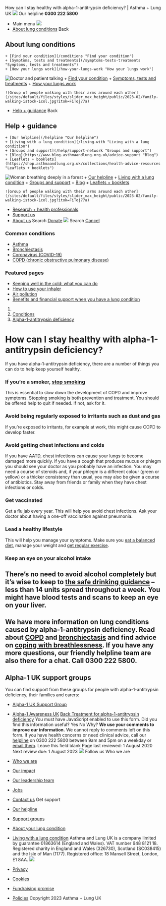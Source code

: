 
How can I stay healthy with alpha-1-antitrypsin deficiency? | Asthma + Lung UK
 [![](/themes/custom/asthma-lung-uk/images/aluk-logo.png)](/ "Homepage")
 Our helpline **0300 222 5800**
* Main menu
![](/wingsuit/asthma-lung-uk/images/aluk-logo.png)
* [About lung conditions](#about "About lung conditions")
 Back
 
## About lung conditions
	+ [Find your condition](/conditions "Find your condition")
	+ [Symptoms, tests and treatments](/symptoms-tests-treatments "Symptoms, tests and treatments")
	+ [How your lungs work](/how-your-lungs-work "How your lungs work")
![Doctor and patient talking](/sites/default/files/styles/slider_max_height/public/2023-02/119589.jpg?itok=IfMKqhqJ)
	+ [Find your condition](/conditions)
	+ [Symptoms, tests and treatments](/symptoms-tests-treatments)
	+ [How your lungs work](/how-your-lungs-work)
	
	
	![Group of people walking with their arms around each other](/sites/default/files/styles/slider_max_height/public/2023-02/family-walking-istock-1col.jpg?itok=FiToj77a)
* [Help + guidance](#get-support "Help + guidance")
 Back
 
## Help + guidance
	+ [Our helpline](/helpline "Our helpline")
	+ [Living with a lung condition](/living-with "Living with a lung condition")
	+ [Groups and support](/help/support-network "Groups and support")
	+ [Blog](https://www.blog.asthmaandlung.org.uk/advice-support "Blog")
	+ [Leaflets + booklets](https://shop.asthmaandlung.org.uk/collections/health-advice-resources "Leaflets + booklets")
![Woman breathing deeply in a forest](/sites/default/files/styles/slider_max_height/public/2023-02/A%2BLUK%20Generic73.jpg?itok=IY-jWei3)
	+ [Our helpline](/helpline)
	+ [Living with a lung condition](/living-with)
	+ [Groups and support](/help/support-network)
	+ [Blog](https://www.blog.asthmaandlung.org.uk/advice-support)
	+ [Leaflets + booklets](https://shop.asthmaandlung.org.uk/collections/health-advice-resources "Leaflets and booklets about lung conditions")
	
	
	![Group of people walking with their arms around each other](/sites/default/files/styles/slider_max_height/public/2023-02/family-walking-istock-1col.jpg?itok=FiToj77a)
* [Research + health professionals](/research-health-professionals "Research + health professionals")
* [Support us](/support-us "Support us")
* [About us](/about-us "About us")
Search
[Donate](https://action.asthmaandlung.org.uk/page/99720/donate/1?ea_tracking_id=General_WebsiteALUK_Header_Regular "Donate") 
 [![](/themes/custom/asthma-lung-uk/images/aluk-logo.png)](/ "Homepage")
Search
[Cancel](#)
### Common conditions
* [Asthma](/conditions/asthma)
* [Bronchiectasis](/conditions/bronchiectasis)
* [Coronavirus (COVID-19)](/conditions/coronavirus)
* [COPD (chronic obstructive pulmonary disease)](/conditions/copd-chronic-obstructive-pulmonary-disease)
### Featured pages
* [Keeping well in the cold: what you can do](/living-with/cold-weather)
* [How to use your inhaler](/living-with/inhaler-videos)
* [Air pollution](/living-with/air-pollution)
* [Benefits and financial support when you have a lung condition](/living-with/benefits)
1. 
3. [Conditions](/conditions)
5. [Alpha-1-antitrypsin deficiency](/conditions/alpha-1-antitrypsin-deficiency)
# How can I stay healthy with alpha-1-antitrypsin deficiency?
If you have alpha-1-antitrypsin deficiency, there are a number of things you can do to help keep yourself healthy.
### If you’re a smoker, [stop smoking](https://www.blf.org.uk/support-for-you/smoking)
This is essential to slow down the development of COPD and improve symptoms. Stopping smoking is both prevention and treatment. You should be offered help to quit if needed. If not, ask for it.
### Avoid being regularly exposed to irritants such as dust and gas
If you’re exposed to irritants, for example at work, this might cause COPD to develop faster.
### Avoid getting chest infections and colds
If you have AATD, chest infections can cause your lungs to become damaged more quickly. If you have a cough that produces mucus or phlegm you should see your doctor as you probably have an infection. You may need a course of steroids and, if your phlegm is a different colour (green or yellow) or a thicker consistency than usual, you may also be given a course of antibiotics. Stay away from friends or family when they have chest infections or colds.
### Get vaccinated
Get a flu jab every year. This will help you avoid chest infections. Ask your doctor about having a one-off vaccination against pneumonia.
### Lead a healthy lifestyle
This will help you manage your symptoms. Make sure you [eat a balanced diet](https://www.blf.org.uk/support-for-you/eating-well), manage your weight and [get regular exercise](https://www.blf.org.uk/support-for-you/keep-active).
### Keep an eye on your alcohol intake
There’s no need to avoid alcohol completely but it’s wise to keep to [the safe drinking guidance](https://www.nhs.uk/live-well/alcohol-support/calculating-alcohol-units/) – less than 14 units spread throughout a week. You might have blood tests and scans to keep an eye on your liver.
---
We have more information on lung conditions caused by alpha-1-antitrypsin deficiency. Read about [COPD](https://www.blf.org.uk/support-for-you/copd) and [bronchiectasis](https://www.blf.org.uk/support-for-you/bronchiectasis) and find advice on [coping with breathlessness](https://www.blf.org.uk/support-for-you/breathlessness).
If you have any more questions, our friendly helpline team are also there for a chat. Call **0300 222 5800**.
---
## Alpha-1 UK support groups
You can find support from these groups for people with alpha-1-antitrypsin deficiency, their families and carers:
* [Alpha-1 UK Support Group](http://www.alpha1.org.uk/)
* [Alpha-1 Awareness UK](http://www.alpha1awareness.org.uk/)
[Back
Treatment for alpha-1-antitrypsin deficiency](/conditions/alpha-1-antitrypsin-deficiency/treatment-alpha-1-antitrypsin-deficiency)
You must have JavaScript enabled to use this form.
Did you find this information useful?
Yes
No
Why?
**We use your comments to improve our information.** We cannot reply to comments left on this form. If you have health concerns or need clinical advice, call our [helpline](/helpline) on 0300 222 5800 between 9am and 5pm on a weekday or [email them](/helpline).
Leave this field blank
Page last reviewed: 
1 August 2020
Next review due: 
1 August 2023
 [![](/sites/default/files/2023-01/footer-logo%20%281%29.png)](/ "Homepage")
Follow us
 Who we are
 
* [Who we are](/about-us/who-we-are)
* [Our impact](/about-us/our-impact)
* [Our leadership team](/about-us/our-leadership-team)
* [Jobs](/work-us)
* [Contact us](/about-us/contact-us)
 Get support
 
* [Our helpline](/helpline)
* [Support groups](/help/support-network)
* [About your lung condition](/conditions)
* [Living with a lung condition](/living-with)
Asthma and Lung UK is a company limited by guarantee 01863614 (England and Wales). VAT number 648 8121 18.
Registered charity in England and Wales (326730), Scotland (SC038415) and the Isle of Man (1177). Registered office: 18 Mansell Street, London, E1 8AA.
[![](/sites/default/files/2023-01/reg-logo%20%281%29.png)](https://www.fundraisingregulator.org.uk)
![]()
![]()
* [Privacy](/privacy-policy)
* [Cookies](/cookies-how-we-use-them)
* [Fundraising promise](/fundraising-promise)
* [Policies](/about-us/policies)
 Copyright 2023 Asthma + Lung UK
 
